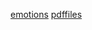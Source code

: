 [emotions](https://link.springer.com/article/10.1186/s40708-018-0092-[z)
[pdffiles](https://link.springer.com/content/pdf/10.1186%2Fs40708-018-0092-z.pdf)
